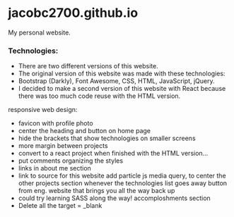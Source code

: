 # jacobc2700.github.io

My personal website.

### Technologies:

- There are two different versions of this website.
- The original version of this website was made with these technologies:
- Bootstrap (Darkly), Font Awesome, CSS, HTML, JavaScript, jQuery.
- I decided to make a second version of this website with React because there was too much code reuse with the HTML version.

responsive web design:

- favicon with profile photo
- center the heading and button on home page
- hide the brackets that show technologies on smaller screens
- more margin between projects
- convert to a react project when finished with the HTML version...
- put comments organizing the styles
- links in about me section
- link to source for this website
  add particle js
  media query, to center the other projects section whenever the technologies list goes away
  button from eng. website that brings you all the way back up
- could try learning SASS along the way!
  accomploshments section
- Delete all the target = \_blank
